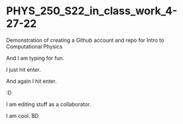 # PHYS_250_S22_in_class_work_4-27-22
Demonstration of creating a Github account and repo for Intro to Computational Physics

And I am typing for fun.

I just hit enter.

And again I hit enter.

:D

I am editing stuff as a collaborator. 

I am cool. BD

